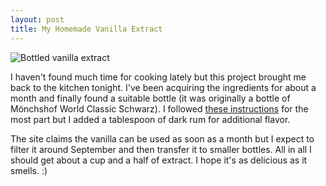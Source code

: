 ```yaml
---
layout: post
title: My Homemade Vanilla Extract
---
```


<img src="/blog/public/img/vanilla_extract.jpg" alt="Bottled vanilla extract" />

I haven't found much time for cooking lately but this project brought me back to
the kitchen tonight.  I've been acquiring the ingredients for about a month and
finally found a suitable bottle (it was originally a bottle of Mönchshof World
Classic Schwarz).  I followed <a
href="http://www.instructables.com/id/DIY-Vanilla-Extraction/?ALLSTEPS">these
instructions</a> for the most part but I added a tablespoon of dark rum for
additional flavor.

The site claims the vanilla can be used as soon as a month but I expect to
filter it around September and then transfer it to smaller bottles.  All in all
I should get about a cup and a half of extract.  I hope it's as delicious as it
smells. :)
